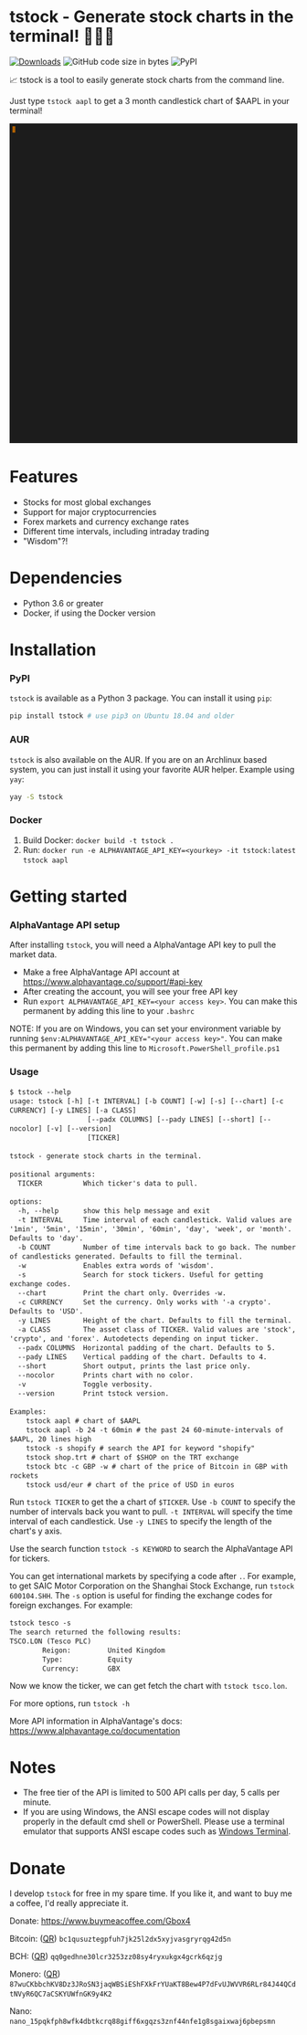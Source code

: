 # tstock - Generate stock charts in the terminal! 🚀🚀🚀

[![Downloads](https://pepy.tech/badge/tstock)](https://pepy.tech/project/tstock)
![GitHub code size in bytes](https://img.shields.io/github/languages/code-size/Gbox4/tstock?label=size)
![PyPI](https://img.shields.io/pypi/v/tstock)

📈 tstock is a tool to easily generate stock charts from the command line.

Just type `tstock aapl` to get a 3 month candlestick chart of $AAPL in your terminal!

<p align="center">
  <img src="https://github.com/Gbox4/Gbox4/raw/master/tstock-demo.gif" alt="tstock-demo">
</p>

# Features
- Stocks for most global exchanges
- Support for major cryptocurrencies
- Forex markets and currency exchange rates
- Different time intervals, including intraday trading
- "Wisdom"?!

# Dependencies

- Python 3.6 or greater
- Docker, if using the Docker version

# Installation

### PyPI

`tstock` is available as a Python 3 package. You can install it using `pip`:

```bash
pip install tstock # use pip3 on Ubuntu 18.04 and older
```

### AUR

`tstock` is also available on the AUR. If you are on an Archlinux based system, you can just install it using your favorite AUR helper. Example using `yay`:

```bash
yay -S tstock
```

### Docker

1. Build Docker: `docker build -t tstock .`
2. Run: `docker run -e ALPHAVANTAGE_API_KEY=<yourkey> -it tstock:latest tstock aapl`

# Getting started

### AlphaVantage API setup

After installing `tstock`, you will need a AlphaVantage API key to pull the market data.

- Make a free AlphaVantage API account at https://www.alphavantage.co/support/#api-key
- After creating the account, you will see your free API key
- Run `export ALPHAVANTAGE_API_KEY=<your access key>`. You can make this permanent by adding this line to your `.bashrc`

NOTE: If you are on Windows, you can set your environment variable by running `$env:ALPHAVANTAGE_API_KEY="<your access key>"`. You can make this permanent by adding this line to `Microsoft.PowerShell_profile.ps1`

### Usage

```
$ tstock --help
usage: tstock [-h] [-t INTERVAL] [-b COUNT] [-w] [-s] [--chart] [-c CURRENCY] [-y LINES] [-a CLASS]
                   [--padx COLUMNS] [--pady LINES] [--short] [--nocolor] [-v] [--version]
                   [TICKER]

tstock - generate stock charts in the terminal.

positional arguments:
  TICKER          Which ticker's data to pull.

options:
  -h, --help      show this help message and exit
  -t INTERVAL     Time interval of each candlestick. Valid values are '1min', '5min', '15min', '30min', '60min', 'day', 'week', or 'month'. Defaults to 'day'.
  -b COUNT        Number of time intervals back to go back. The number of candlesticks generated. Defaults to fill the terminal.
  -w              Enables extra words of 'wisdom'.
  -s              Search for stock tickers. Useful for getting exchange codes.
  --chart         Print the chart only. Overrides -w.
  -c CURRENCY     Set the currency. Only works with '-a crypto'. Defaults to 'USD'.
  -y LINES        Height of the chart. Defaults to fill the terminal.
  -a CLASS        The asset class of TICKER. Valid values are 'stock', 'crypto', and 'forex'. Autodetects depending on input ticker.
  --padx COLUMNS  Horizontal padding of the chart. Defaults to 5.
  --pady LINES    Vertical padding of the chart. Defaults to 4.
  --short         Short output, prints the last price only.
  --nocolor       Prints chart with no color.
  -v              Toggle verbosity.
  --version       Print tstock version.

Examples:
    tstock aapl # chart of $AAPL
    tstock aapl -b 24 -t 60min # the past 24 60-minute-intervals of $AAPL, 20 lines high
    tstock -s shopify # search the API for keyword "shopify"
    tstock shop.trt # chart of $SHOP on the TRT exchange
    tstock btc -c GBP -w # chart of the price of Bitcoin in GBP with rockets
    tstock usd/eur # chart of the price of USD in euros
```

Run `tstock TICKER` to get the a chart of `$TICKER`. Use `-b COUNT` to specify the number of intervals back you want to pull. `-t INTERVAL` will specify the time interval of each candlestick. Use `-y LINES` to specify the length of the chart's y axis.

Use the search function `tstock -s KEYWORD` to search the AlphaVantage API for tickers.

You can get international markets by specifying a code after `.`. For example, to get SAIC Motor Corporation on the Shanghai Stock Exchange, run `tstock 600104.SHH`. The `-s` option is useful for finding the exchange codes for foreign exchanges. For example:

```
tstock tesco -s
The search returned the following results:
TSCO.LON (Tesco PLC)
        Reigon:         United Kingdom
        Type:           Equity
        Currency:       GBX
```

Now we know the ticker, we can get fetch the chart with `tstock tsco.lon`.

For more options, run `tstock -h`

More API information in AlphaVantage's docs: https://www.alphavantage.co/documentation


# Notes

- The free tier of the API is limited to 500 API calls per day, 5 calls per minute.
- If you are using Windows, the ANSI escape codes will not display properly in the default cmd shell or PowerShell. Please use a terminal emulator that supports ANSI escape codes such as <a href='https://www.microsoft.com/en-us/p/windows-terminal/9n0dx20hk701?activetab=pivot:overviewtab'>Windows Terminal</a>.

# Donate

I develop `tstock` for free in my spare time. If you like it, and want to buy me a coffee, I'd really appreciate it.

Donate: https://www.buymeacoffee.com/Gbox4

Bitcoin: (<a href='https://i.ibb.co/b2rS0kV/btcgithubtstock.png'>QR</a>) `bc1qusuztegpfuh7jk25l2dx5xyjvasgryrqg42d5n`

BCH: (<a href='https://i.ibb.co/WpWv96K/download.png'>QR</a>) `qq0gedhne30lcr3253zz08sy4ryxukgx4gcrk6qzjg`

Monero: (<a href='https://i.ibb.co/PNhgC3q/xmrgithubtstock.png'>QR</a>) `87wuCKbbchKV8Dz3JRoSN3jaqWBSiEShFXkFrYUaKT8Bew4P7dFvUJWVVR6RLr84J44QCdtNVyR6QC7aCSKYUWfnGK9y4K2`

Nano: `nano_15pqkfph8wfk4dbtkcrq88giff6xgqzs3znf44nfe1g8sgaixwaj6pbepsmn`
